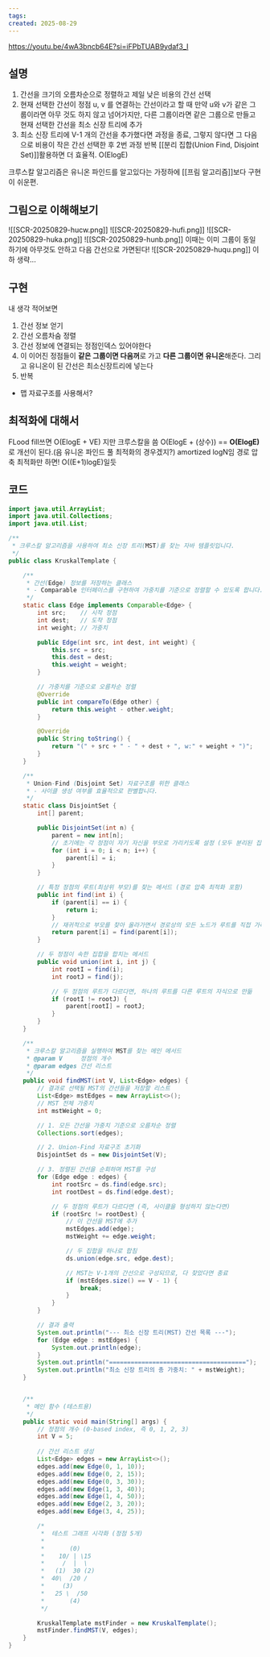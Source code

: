 ```yaml
---
tags: 
created: 2025-08-29
---
```

https://youtu.be/4wA3bncb64E?si=iFPbTUAB9ydaf3_I
## 설명
1. 간선을 크기의 오름차순으로 정렬하고 제일 낮은 비용의 간선 선택
2. 현재 선택한 간선이 정점 u, v 를 연결하는 간선이라고 할 때 만약 u와 v가 같은 그룹이라면 아무 것도 하지 않고 넘어가지만, 다른 그룹이라면 같은 그룹으로 만들고 현재 선택한 간선을 최소 신장 트리에 추가
3. 최소 신장 트리에 V-1 개의 간선을 추가했다면 과정을 종료, 그렇지 않다면 그 다음으로 비용이 작은 간선 선택한 후 2번 과정 반복
[[분리 집합(Union Find, Disjoint Set)]]활용하면 더 효율적. O(ElogE)

크루스칼 알고리즘은 유니온 파인드를 알고있다는 가정하에 [[프림 알고리즘]]보다 구현이 쉬운편.
## 그림으로 이해해보기
![[SCR-20250829-hucw.png]]
![[SCR-20250829-hufi.png]]
![[SCR-20250829-huka.png]]
![[SCR-20250829-hunb.png]]
이때는 이미 그룹이 동일하기에 아무것도 안하고 다음 간선으로 가면된다!
![[SCR-20250829-huqu.png]]
이하 생략...



## 구현

내 생각 적어보면
1. 간선 정보 얻기
2. 간선 오름차숨 정렬
3. 간선 정보에 연결되는 정점인덱스 있어야한다
4. 이 이어진 정점들이 **같은 그룹이면 다음꺼**로 가고 **다른 그룹이면 유니온**해준다. 그리고 유니온이 된 간선은 최소신장트리에 넣는다
5. 반복


- 맵 자료구조를 사용해서?


## 최적화에 대해서
FLood fill쓰면 O(ElogE + VE) 지만 크루스칼을 씀
 O(ElogE + (상수)) == **O(ElogE)** 로 개선이 된다.(음 유니온 파인드 풀 최적화의 경우겠지?) amortized logN임 경로 압축 최적화만 하면!  O((E+1)logE)일듯

## 코드
```java
import java.util.ArrayList;
import java.util.Collections;
import java.util.List;

/**
 * 크루스칼 알고리즘을 사용하여 최소 신장 트리(MST)를 찾는 자바 템플릿입니다.
 */
public class KruskalTemplate {

    /**
     * 간선(Edge) 정보를 저장하는 클래스
     * - Comparable 인터페이스를 구현하여 가중치를 기준으로 정렬할 수 있도록 합니다.
     */
    static class Edge implements Comparable<Edge> {
        int src;    // 시작 정점
        int dest;   // 도착 정점
        int weight; // 가중치

        public Edge(int src, int dest, int weight) {
            this.src = src;
            this.dest = dest;
            this.weight = weight;
        }

        // 가중치를 기준으로 오름차순 정렬
        @Override
        public int compareTo(Edge other) {
            return this.weight - other.weight;
        }

        @Override
        public String toString() {
            return "(" + src + " - " + dest + ", w:" + weight + ")";
        }
    }

    /**
     * Union-Find (Disjoint Set) 자료구조를 위한 클래스
     * - 사이클 생성 여부를 효율적으로 판별합니다.
     */
    static class DisjointSet {
        int[] parent;

        public DisjointSet(int n) {
            parent = new int[n];
            // 초기에는 각 정점이 자기 자신을 부모로 가리키도록 설정 (모두 분리된 집합)
            for (int i = 0; i < n; i++) {
                parent[i] = i;
            }
        }

        // 특정 정점의 루트(최상위 부모)를 찾는 메서드 (경로 압축 최적화 포함)
        public int find(int i) {
            if (parent[i] == i) {
                return i;
            }
            // 재귀적으로 부모를 찾아 올라가면서 경로상의 모든 노드가 루트를 직접 가리키게 함
            return parent[i] = find(parent[i]);
        }

        // 두 정점이 속한 집합을 합치는 메서드
        public void union(int i, int j) {
            int rootI = find(i);
            int rootJ = find(j);

            // 두 정점의 루트가 다르다면, 하나의 루트를 다른 루트의 자식으로 만듦
            if (rootI != rootJ) {
                parent[rootI] = rootJ;
            }
        }
    }

    /**
     * 크루스칼 알고리즘을 실행하여 MST를 찾는 메인 메서드
     * @param V     정점의 개수
     * @param edges 간선 리스트
     */
    public void findMST(int V, List<Edge> edges) {
        // 결과로 선택될 MST의 간선들을 저장할 리스트
        List<Edge> mstEdges = new ArrayList<>();
        // MST 전체 가중치
        int mstWeight = 0;

        // 1. 모든 간선을 가중치 기준으로 오름차순 정렬
        Collections.sort(edges);

        // 2. Union-Find 자료구조 초기화
        DisjointSet ds = new DisjointSet(V);

        // 3. 정렬된 간선을 순회하며 MST를 구성
        for (Edge edge : edges) {
            int rootSrc = ds.find(edge.src);
            int rootDest = ds.find(edge.dest);

            // 두 정점의 루트가 다르다면 (즉, 사이클을 형성하지 않는다면)
            if (rootSrc != rootDest) {
                // 이 간선을 MST에 추가
                mstEdges.add(edge);
                mstWeight += edge.weight;

                // 두 집합을 하나로 합침
                ds.union(edge.src, edge.dest);

                // MST는 V-1개의 간선으로 구성되므로, 다 찾았다면 종료
                if (mstEdges.size() == V - 1) {
                    break;
                }
            }
        }

        // 결과 출력
        System.out.println("--- 최소 신장 트리(MST) 간선 목록 ---");
        for (Edge edge : mstEdges) {
            System.out.println(edge);
        }
        System.out.println("======================================");
        System.out.println("최소 신장 트리의 총 가중치: " + mstWeight);
    }


    /**
     * 메인 함수 (테스트용)
     */
    public static void main(String[] args) {
        // 정점의 개수 (0-based index, 즉 0, 1, 2, 3)
        int V = 5; 
        
        // 간선 리스트 생성
        List<Edge> edges = new ArrayList<>();
        edges.add(new Edge(0, 1, 10));
        edges.add(new Edge(0, 2, 15));
        edges.add(new Edge(0, 3, 30));
        edges.add(new Edge(1, 3, 40));
        edges.add(new Edge(1, 4, 50));
        edges.add(new Edge(2, 3, 20));
        edges.add(new Edge(3, 4, 25));

        /*
         *  테스트 그래프 시각화 (정점 5개)
         *
         *       (0)
         *    10/ | \15
         *     /  |  \
         *   (1)  30 (2)
         *  40\  /20 /
         *     (3)
         *   25 \  /50
         *       (4)
         */

        KruskalTemplate mstFinder = new KruskalTemplate();
        mstFinder.findMST(V, edges);
    }
}
```